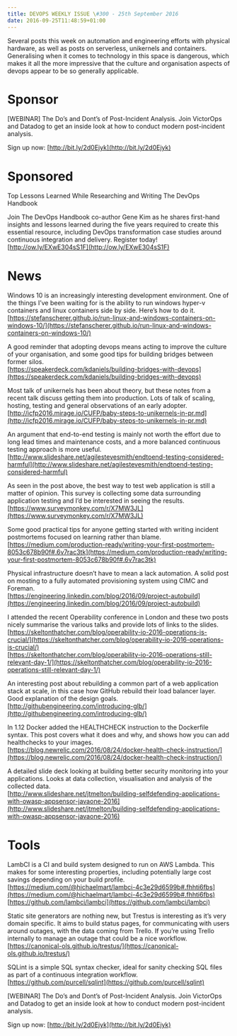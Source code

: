 ```yaml
---
title: DEVOPS WEEKLY ISSUE \#300 - 25th September 2016 
date: 2016-09-25T11:48:59+01:00
---
```


Several posts this week on automation and engineering efforts with physical hardware, as well as posts on serverless, unikernels and containers. Generalising when it comes to technology in this space is dangerous, which makes it all the more impressive that the culture and organisation aspects of devops appear to be so generally applicable.


Sponsor
======

[WEBINAR] The Do’s and Dont’s of Post-Incident Analysis. Join VictorOps and Datadog to get an inside look at  how to conduct modern post-incident analysis.

Sign up now: [http://bit.ly/2d0Ejyk](http://bit.ly/2d0Ejyk)


Sponsored
========

Top Lessons Learned While Researching and Writing The DevOps Handbook

Join The DevOps Handbook co-author Gene Kim as he shares first-hand insights and lessons learned during the five years required to create this essential resource, including DevOps transformation case studies around continuous integration and delivery. Register today!
<br>[http://ow.ly/EXwE304sS1F](http://ow.ly/EXwE304sS1F)


News
====

Windows 10 is an increasingly interesting development environment. One of the things I’ve been waiting for is the ability to run windows hyper-v containers and linux containers side by side. Here’s how to do it.
<br>[https://stefanscherer.github.io/run-linux-and-windows-containers-on-windows-10/](https://stefanscherer.github.io/run-linux-and-windows-containers-on-windows-10/)


A good reminder that adopting devops means acting to improve the culture of your organisation, and some good tips for building bridges between former silos.
<br>[https://speakerdeck.com/kdaniels/building-bridges-with-devops](https://speakerdeck.com/kdaniels/building-bridges-with-devops)


Most talk of unikernels has been about theory, but these notes from a recent talk discuss getting them into production. Lots of talk of scaling, hosting, testing and general observations of an early adopter.
<br>[http://icfp2016.mirage.io/CUFP/baby-steps-to-unikernels-in-pr.md](http://icfp2016.mirage.io/CUFP/baby-steps-to-unikernels-in-pr.md)


An argument that end-to-end testing is mainly not worth the effort due to long lead times and maintenance costs, and a more balanced continuous testing approach is more useful.
<br>[http://www.slideshare.net/agilestevesmith/endtoend-testing-considered-harmful](http://www.slideshare.net/agilestevesmith/endtoend-testing-considered-harmful)


As seen in the post above, the best way to test web application is still a matter of opinion. This survey is collecting some data surrounding application testing and I’d be interested in seeing the results.
<br>[https://www.surveymonkey.com/r/X7MW3JL](https://www.surveymonkey.com/r/X7MW3JL)


Some good practical tips for anyone getting started with writing incident postmortems focused on learning rather than blame.
<br>[https://medium.com/production-ready/writing-your-first-postmortem-8053c678b90f#.6v7rac3tk](https://medium.com/production-ready/writing-your-first-postmortem-8053c678b90f#.6v7rac3tk)


Physical infrastructure doesn’t have to mean a lack automation. A solid post on mosting to a fully automated provisioning system using CIMC and Foreman.
<br>[https://engineering.linkedin.com/blog/2016/09/project-autobuild](https://engineering.linkedin.com/blog/2016/09/project-autobuild)


I attended the recent Operability conference in London and these two posts nicely summarise the various talks and provide lots of links to the slides.
<br>[https://skeltonthatcher.com/blog/operability-io-2016-operations-is-crucial/](https://skeltonthatcher.com/blog/operability-io-2016-operations-is-crucial/)
<br>[https://skeltonthatcher.com/blog/operability-io-2016-operations-still-relevant-day-1/](https://skeltonthatcher.com/blog/operability-io-2016-operations-still-relevant-day-1/)


An interesting post about rebuilding a common part of a web application stack at scale, in this case how GitHub rebuild their load balancer layer. Good explanation of the design goals.
<br>[http://githubengineering.com/introducing-glb/](http://githubengineering.com/introducing-glb/)


In 1.12 Docker added the HEALTHCHECK instruction to the Dockerfile syntax. This post covers what it does and why, and shows how you can add healthchecks to your images.
<br>[https://blog.newrelic.com/2016/08/24/docker-health-check-instruction/](https://blog.newrelic.com/2016/08/24/docker-health-check-instruction/)


A detailed slide deck looking at building better security monitoring into your applications. Looks at data collection, visualisation and analysis of the collected data.
<br>[http://www.slideshare.net/jtmelton/building-selfdefending-applications-with-owasp-appsensor-javaone-2016](http://www.slideshare.net/jtmelton/building-selfdefending-applications-with-owasp-appsensor-javaone-2016)


Tools
=====

LambCI is a CI and build system designed to run on AWS Lambda. This makes for some interesting properties, including potentially large cost savings depending on your build profile.
<br>[https://medium.com/@hichaelmart/lambci-4c3e29d6599b#.fhhti6fbs](https://medium.com/@hichaelmart/lambci-4c3e29d6599b#.fhhti6fbs)
<br>[https://github.com/lambci/lambci](https://github.com/lambci/lambci)


Static site generators are nothing new, but Trestus is interesting as it’s very domain specific. It aims to build status pages, for communicating with users around outages, with the data coming from Trello. If you’re using Trello internally to manage an outage that could be a nice workflow.
<br>[https://canonical-ols.github.io/trestus/](https://canonical-ols.github.io/trestus/)


SQLint is a simple SQL syntax checker, ideal for sanity checking SQL files as part of a continuous integration workflow.
<br>[https://github.com/purcell/sqlint](https://github.com/purcell/sqlint)



[WEBINAR] The Do’s and Dont’s of Post-Incident Analysis. Join VictorOps and Datadog to get an inside look at  how to conduct modern post-incident analysis.

Sign up now: [http://bit.ly/2d0Ejyk](http://bit.ly/2d0Ejyk)



